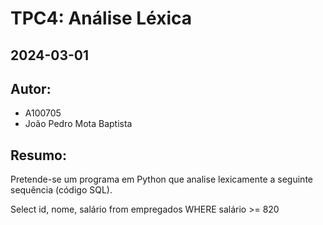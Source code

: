 # TPC4: Análise Léxica
## 2024-03-01

## Autor:
- A100705
- João Pedro Mota Baptista

## Resumo:

Pretende-se um programa em Python que analise lexicamente a seguinte sequência (código SQL).

Select id, nome, salário from empregados WHERE salário >= 820